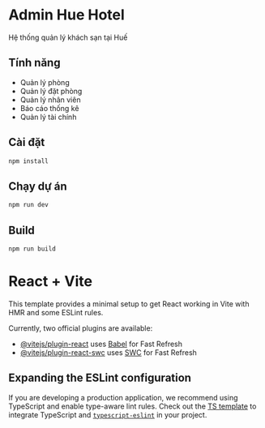 # Admin Hue Hotel

Hệ thống quản lý khách sạn tại Huế

## Tính năng

- Quản lý phòng
- Quản lý đặt phòng
- Quản lý nhân viên
- Báo cáo thống kê
- Quản lý tài chính

## Cài đặt

```bash
npm install
```

## Chạy dự án

```bash
npm run dev
```

## Build

```bash
npm run build
```

# React + Vite

This template provides a minimal setup to get React working in Vite with HMR and some ESLint rules.

Currently, two official plugins are available:

- [@vitejs/plugin-react](https://github.com/vitejs/vite-plugin-react/blob/main/packages/plugin-react/README.md) uses [Babel](https://babeljs.io/) for Fast Refresh
- [@vitejs/plugin-react-swc](https://github.com/vitejs/vite-plugin-react-swc) uses [SWC](https://swc.rs/) for Fast Refresh

## Expanding the ESLint configuration

If you are developing a production application, we recommend using TypeScript and enable type-aware lint rules. Check out the [TS template](https://github.com/vitejs/vite/tree/main/packages/create-vite/template-react-ts) to integrate TypeScript and [`typescript-eslint`](https://typescript-eslint.io) in your project.
